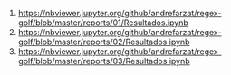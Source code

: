 1. https://nbviewer.jupyter.org/github/andrefarzat/regex-golf/blob/master/reports/01/Resultados.ipynb
1. https://nbviewer.jupyter.org/github/andrefarzat/regex-golf/blob/master/reports/02/Resultados.ipynb
1. https://nbviewer.jupyter.org/github/andrefarzat/regex-golf/blob/master/reports/03/Resultados.ipynb